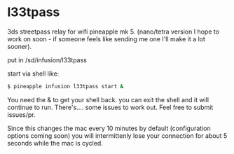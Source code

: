 # l33tpass
3ds streetpass relay for wifi pineapple mk 5. (nano/tetra version I hope to work on soon - if someone feels like sending me one I'll make it a lot sooner).

put in /sd/infusion/l33tpass

start via shell like:
```bash
$ pineapple infusion l33tpass start &
```
You need the & to get your shell back. you can exit the shell and it will continue to run. There's.... some issues to work out. Feel free to submit issues/pr.

Since this changes the mac every 10 minutes by default (configuration options coming soon) you will intermittenly lose your connection for about 5 seconds while the mac is cycled.
